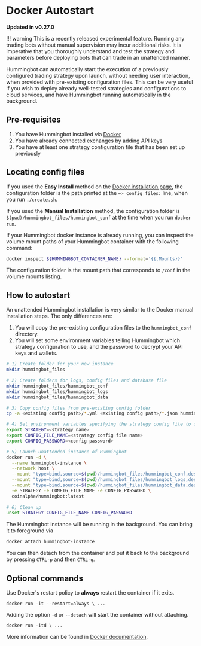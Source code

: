 # Docker Autostart

**Updated in v0.27.0**

!!! warning
    This is a recently released experimental feature. Running any trading bots without manual supervision may incur additional risks. It is imperative that you thoroughly understand and test the strategy and parameters before deploying bots that can trade in an unattended manner.

Hummingbot can automatically start the execution of a previously configured trading strategy upon launch, without needing user interaction, when provided with pre-existing configuration files. This can be very useful if you wish to deploy already well-tested strategies and configurations to cloud services, and have Hummingbot running automatically in the background.


## Pre-requisites

1. You have Hummingbot installed via [Docker](/installation/docker/linux)
2. You have already connected exchanges by adding API keys
3. You have at least one strategy configuration file that has been set up previously

## Locating config files

If you used the **Easy Install** method on the [Docker installation page](/installation/docker/linux), the configuration folder is the path printed at the `=> config files:` line, when you run `./create.sh`.

If you used the **Manual Installation** method, the configuration folder is `$(pwd)/hummingbot_files/hummingbot_conf` at the time when you run `docker run`.

If your Hummingbot docker instance is already running, you can inspect the volume mount paths of your Hummingbot container with the following command:

```bash
docker inspect ${HUMMINGBOT_CONTAINER_NAME} --format='{{.Mounts}}'
```

The configuration folder is the mount path that corresponds to `/conf` in the volume mounts listing.


## How to autostart

An unattended Hummingbot installation is very similar to the Docker manual installation steps. The only differences are:

 1. You will copy the pre-existing configuration files to the `hummingbot_conf` directory.
 2. You will set some environment variables telling Hummingbot which strategy configuration to use, and the password to decrypt your API keys and wallets.

```bash
# 1) Create folder for your new instance
mkdir hummingbot_files

# 2) Create folders for logs, config files and database file
mkdir hummingbot_files/hummingbot_conf
mkdir hummingbot_files/hummingbot_logs
mkdir hummingbot_files/hummingbot_data

# 3) Copy config files from pre-existing config folder
cp -a <existing config path>/*.yml <existing config path>/*.json hummingbot_files/hummingbot_conf/

# 4) Set environment variables specifying the strategy config file to use, and the decryption password
export STRATEGY=<strategy name>
export CONFIG_FILE_NAME=<strategy config file name>
export CONFIG_PASSWORD=<config password>

# 5) Launch unattended instance of Hummingbot
docker run -d \
  --name hummingbot-instance \
  --network host \
  --mount "type=bind,source=$(pwd)/hummingbot_files/hummingbot_conf,destination=/conf/" \
  --mount "type=bind,source=$(pwd)/hummingbot_files/hummingbot_logs,destination=/logs/" \
  --mount "type=bind,source=$(pwd)/hummingbot_files/hummingbot_data,destination=/data/" \
  -e STRATEGY -e CONFIG_FILE_NAME -e CONFIG_PASSWORD \
  coinalpha/hummingbot:latest
  
# 6) Clean up
unset STRATEGY CONFIG_FILE_NAME CONFIG_PASSWORD
```

The Hummingbot instance will be running in the background. You can bring it to foreground via

```bash
docker attach hummingbot-instance
```

You can then detach from the container and put it back to the background by pressing `CTRL-p` and then `CTRL-q`.

## Optional commands

Use Docker's restart policy to **always** restart the container if it exits.

```
docker run -it --restart=always \ ...
```

Adding the option `-d` or `--detach` will start the container without attaching.

```
docker run -itd \ ...
```

More information can be found in [Docker documentation](https://docs.docker.com/engine/reference/commandline/run/).
